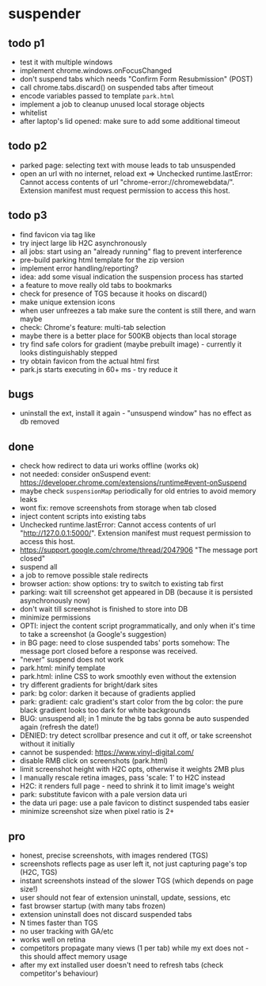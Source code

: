 # suspender

## todo p1

- test it with multiple windows
- implement chrome.windows.onFocusChanged
- don't suspend tabs which needs "Confirm Form Resubmission" (POST)
- call chrome.tabs.discard() on suspended tabs after timeout
- encode variables passed to template `park.html`
- implement a job to cleanup unused local storage objects
- whitelist
- after laptop's lid opened: make sure to add some additional timeout

## todo p2

- parked page: selecting text with mouse leads to tab unsuspended
- open an url with no internet, reload ext => Unchecked runtime.lastError: Cannot access contents of url "chrome-error://chromewebdata/". Extension manifest must request permission to access this host.

## todo p3

- find favicon via tag like <link rel="icon" href="https://***/4c23c.ico">
- try inject large lib H2C asynchronously
- all jobs: start using an "already running" flag to prevent interference
- pre-build parking html template for the zip version
- implement error handling/reporting?
- idea: add some visual indication the suspension process has started
- a feature to move really old tabs to bookmarks
- check for presence of TGS because it hooks on discard()
- make unique extension icons
- when user unfreezes a tab make sure the content is still there, and warn maybe
- check: Chrome's feature: multi-tab selection
- maybe there is a better place for 500KB objects than local storage
- try find safe colors for gradient (maybe prebuilt image) - currently it looks distinguishably stepped
- try obtain favicon from the actual html first
- park.js starts executing in 60+ ms - try reduce it

## bugs

- uninstall the ext, install it again - "unsuspend window" has no effect as db removed

## done

+ check how redirect to data uri works offline (works ok)
+ not needed: consider onSuspend event: https://developer.chrome.com/extensions/runtime#event-onSuspend
+ maybe check `suspensionMap` periodically for old entries to avoid memory leaks
+ wont fix: remove screenshots from storage when tab closed
+ inject content scripts into existing tabs
+ Unchecked runtime.lastError: Cannot access contents of url "http://127.0.0.1:5000/". Extension manifest must request permission to access this host.
+ https://support.google.com/chrome/thread/2047906 "The message port closed"
+ suspend all
+ a job to remove possible stale redirects 
+ browser action: show options: try to switch to existing tab first
+ parking: wait till screenshot get appeared in DB (because it is persisted asynchronously now)
+ don't wait till screenshot is finished to store into DB
+ minimize permissions
+ OPTI: inject the content script programmatically, and only when it's time to take a screenshot (a Google's suggestion)
+ in BG page: need to close suspended tabs' ports somehow: The message port closed before a response was received.
+ "never" suspend does not work
+ park.html: minify template
+ park.html: inline CSS to work smoothly even without the extension
+ try different gradients for bright/dark sites
+ park: bg color: darken it because of gradients applied
+ park: gradient: calc gradient's start color from the bg color: the pure black gradient looks too dark for white backgrounds
+ BUG: unsuspend all; in 1 minute the bg tabs gonna be auto suspended again (refresh the date!)
+ DENIED: try detect scrollbar presence and cut it off, or take screenshot without it initially
+ cannot be suspended: https://www.vinyl-digital.com/
+ disable RMB click on screenshots (park.html)
+ limit screenshot height with H2C opts, otherwise it weights 2MB plus
+ I manually rescale retina images, pass 'scale: 1' to H2C instead 
+ H2C: it renders full page - need to shrink it to limit image's weight
+ park: substitute favicon with a pale version data uri
+ the data uri page: use a pale favicon to distinct suspended tabs easier
+ minimize screenshot size when pixel ratio is 2+

## pro

- honest, precise screenshots, with images rendered (TGS)
- screenshots reflects page as user left it, not just capturing page's top (H2C, TGS)
- instant screenshots instead of the slower TGS (which depends on page size!)
- user should not fear of extension uninstall, update, sessions, etc
- fast browser startup (with many tabs frozen)
- extension uninstall does not discard suspended tabs
- N times faster than TGS
- no user tracking with GA/etc
- works well on retina
- competitors propagate many views (1 per tab) while my ext does not - this should affect memory usage
- after my ext installed user doesn't need to refresh tabs (check competitor's behaviour)

